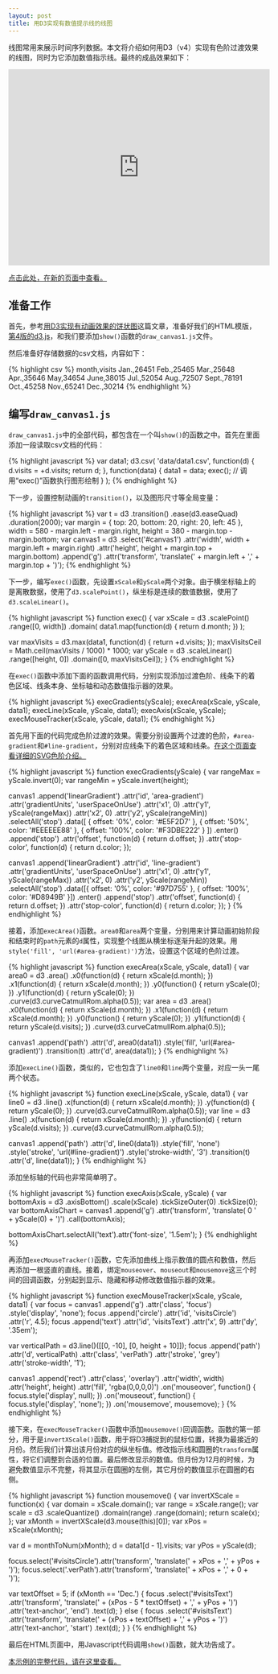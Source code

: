 ```yaml
---
layout: post
title: 用D3实现有数值提示线的线图
---
```


线图常用来展示时间序列数据。本文将介绍如何用D3（v4）实现有色阶过渡效果的线图，同时为它添加数值指示线。最终的成品效果如下：

<iframe width="520" height="390" style="overflow:hidden;" src="https://scanthonie.github.io/d3-data-visualization-snippets/a002/viz.html" frameborder="0" allowfullscreen></iframe>

<a href="https://scanthonie.github.io/d3-data-visualization-snippets/a002/index.html" target="_blank">点击此处，在新的页面中查看。</a>

## 准备工作

首先，参考[用D3实现有动画效果的饼状图](https://scanthonie.github.io/Animated-Pie-Chart/)这篇文章，准备好我们的HTML模版，[第4版的d3.js](https://cdnjs.com/libraries/d3)，和我们要添加`show()`函数的`draw_canvas1.js`文件。

然后准备好存储数据的csv文档，内容如下：

{% highlight csv %}
month,visits
Jan.,26451
Feb.,25465
Mar.,25648
Apr.,35646
May,34654
June,38015
Jul.,52054
Aug.,72507
Sept.,78191
Oct.,45258
Nov.,65241
Dec.,30214
{% endhighlight %}

## 编写`draw_canvas1.js`

`draw_canvas1.js`中的全部代码，都包含在一个叫`show()`的函数之中。首先在里面添加一段读取csv文档的代码：

{% highlight javascript %}
var data1;
d3.csv(
  'data/data1.csv',
  function(d) {
    d.visits = +d.visits;
    return d;
  },
  function(data) {
    data1 = data;
    exec(); // 调用“exec()”函数执行图形绘制
  }
);
{% endhighlight %}

下一步，设置控制动画的`transition()`，以及图形尺寸等全局变量：

{% highlight javascript %}
var t = d3
  .transition()
  .ease(d3.easeQuad)
  .duration(2000);
var margin = { top: 20, bottom: 20, right: 20, left: 45 },
  width = 580 - margin.left - margin.right,
  height = 380 - margin.top - margin.bottom;
var canvas1 = d3
  .select('#canvas1')
  .attr('width', width + margin.left + margin.right)
  .attr('height', height + margin.top + margin.bottom)
  .append('g')
  .attr('transform', 'translate(' + margin.left + ',' + margin.top + ')');
{% endhighlight %}

下一步，编写`exec()`函数，先设置`xScale`和`yScale`两个对象。由于横坐标轴上的是离散数据，使用了`d3.scalePoint()`，纵坐标是连续的数值数据，使用了`d3.scaleLinear()`。

{% highlight javascript %}
function exec() {
  var xScale = d3
    .scalePoint()
    .range([0, width])
    .domain(
      data1.map(function(d) {
        return d.month;
      })
    );

  var maxVisits = d3.max(data1, function(d) {
    return +d.visits;
  });
  maxVisitsCeil = Math.ceil(maxVisits / 1000) * 1000;
  var yScale = d3
    .scaleLinear()
    .range([height, 0])
    .domain([0, maxVisitsCeil]);
}
{% endhighlight %}

在`exec()`函数中添加下面的函数调用代码，分别实现添加过渡色阶、线条下的着色区域、线条本身、坐标轴和动态数值指示器的效果。

{% highlight javascript %}
execGradients(yScale);
execArea(xScale, yScale, data1);
execLine(xScale, yScale, data1);
execAxis(xScale, yScale);
execMouseTracker(xScale, yScale, data1);
{% endhighlight %}

首先用下面的代码完成色阶过渡的效果。需要分别设置两个过渡的色阶，`#area-gradient`和`#line-gradient`，分别对应线条下的着色区域和线条。[在这个页面查看详细的SVG色阶介绍。](https://developer.mozilla.org/en-US/docs/Web/SVG/Tutorial/Gradients)

{% highlight javascript %}
function execGradients(yScale) {
  var rangeMax = yScale.invert(0);
  var rangeMin = yScale.invert(height);

  canvas1
    .append('linearGradient')
    .attr('id', 'area-gradient')
    .attr('gradientUnits', 'userSpaceOnUse')
    .attr('x1', 0)
    .attr('y1', yScale(rangeMax))
    .attr('x2', 0)
    .attr('y2', yScale(rangeMin))
    .selectAll('stop')
    .data([
      { offset: '0%', color: '#E5F2D7' },
      { offset: '50%', color: '#EEEEEE88' },
      { offset: '100%', color: '#F3DBE222' }
    ])
    .enter()
    .append('stop')
    .attr('offset', function(d) {
      return d.offset;
    })
    .attr('stop-color', function(d) {
      return d.color;
    });

  canvas1
    .append('linearGradient')
    .attr('id', 'line-gradient')
    .attr('gradientUnits', 'userSpaceOnUse')
    .attr('x1', 0)
    .attr('y1', yScale(rangeMax))
    .attr('x2', 0)
    .attr('y2', yScale(rangeMin))
    .selectAll('stop')
    .data([{ offset: '0%', color: '#97D755' }, { offset: '100%', color: '#D8949B' }])
    .enter()
    .append('stop')
    .attr('offset', function(d) {
      return d.offset;
    })
    .attr('stop-color', function(d) {
      return d.color;
    });
}
{% endhighlight %}

接着，添加`execArea()`函数。`area0`和`area`两个变量，分别用来计算动画初始阶段和结束时的`path`元素的`d`属性，实现整个线图从横坐标逐渐升起的效果。用`style('fill', 'url(#area-gradient)')`方法，设置这个区域的色阶过渡。

{% highlight javascript %}
function execArea(xScale, yScale, data1) {
  var area0 = d3
    .area()
    .x0(function(d) {
      return xScale(d.month);
    })
    .x1(function(d) {
      return xScale(d.month);
    })
    .y0(function() {
      return yScale(0);
    })
    .y1(function(d) {
      return yScale(0);
    })
    .curve(d3.curveCatmullRom.alpha(0.5));
  var area = d3
    .area()
    .x0(function(d) {
      return xScale(d.month);
    })
    .x1(function(d) {
      return xScale(d.month);
    })
    .y0(function() {
      return yScale(0);
    })
    .y1(function(d) {
      return yScale(d.visits);
    })
    .curve(d3.curveCatmullRom.alpha(0.5));

  canvas1
    .append('path')
    .attr('d', area0(data1))
    .style('fill', 'url(#area-gradient)')
    .transition(t)
    .attr('d', area(data1));
}
{% endhighlight %}

添加`execLine()`函数，类似的，它也包含了`line0`和`line`两个变量，对应一头一尾两个状态。

{% highlight javascript %}
function execLine(xScale, yScale, data1) {
  var line0 = d3
    .line()
    .x(function(d) {
      return xScale(d.month);
    })
    .y(function(d) {
      return yScale(0);
    })
    .curve(d3.curveCatmullRom.alpha(0.5));
  var line = d3
    .line()
    .x(function(d) {
      return xScale(d.month);
    })
    .y(function(d) {
      return yScale(d.visits);
    })
    .curve(d3.curveCatmullRom.alpha(0.5));

  canvas1
    .append('path')
    .attr('d', line0(data1))
    .style('fill', 'none')
    .style('stroke', 'url(#line-gradient)')
    .style('stroke-width', '3')
    .transition(t)
    .attr('d', line(data1));
}
{% endhighlight %}

添加坐标轴的代码也非常简单明了。

{% highlight javascript %}
function execAxis(xScale, yScale) {
  var bottomAxis = d3
    .axisBottom()
    .scale(xScale)
    .tickSizeOuter(0)
    .tickSize(0);
  var bottomAxisChart = canvas1
    .append('g')
    .attr('transform', 'translate( 0 ' + yScale(0) + ')')
    .call(bottomAxis);

  bottomAxisChart.selectAll('text').attr('font-size', '1.5em');
}
{% endhighlight %}

再添加`execMouseTracker()`函数，它先添加曲线上指示数值的圆点和数值，然后再添加一根竖直的直线。接着，绑定`mouseover`、`mouseout`和`mousemove`这三个时间的回调函数，分别起到显示、隐藏和移动修改数值指示器的效果。

{% highlight javascript %}
function execMouseTracker(xScale, yScale, data1) {
  var focus = canvas1
    .append('g')
    .attr('class', 'focus')
    .style('display', 'none');
  focus
    .append('circle')
    .attr('id', 'visitsCircle')
    .attr('r', 4.5);
  focus
    .append('text')
    .attr('id', 'visitsText')
    .attr('x', 9)
    .attr('dy', '.35em');

  var verticalPath = d3.line()([[0, -10], [0, height + 10]]);
  focus
    .append('path')
    .attr('d', verticalPath)
    .attr('class', 'verPath')
    .attr('stroke', 'grey')
    .attr('stroke-width', '1');

  canvas1
    .append('rect')
    .attr('class', 'overlay')
    .attr('width', width)
    .attr('height', height)
    .attr('fill', 'rgba(0,0,0,0)')
    .on('mouseover', function() {
      focus.style('display', null);
    })
    .on('mouseout', function() {
      focus.style('display', 'none');
    })
    .on('mousemove', mousemove);
}
{% endhighlight %}

接下来，在`execMouseTracker()`函数中添加`mousemove()`回调函数。函数的第一部分，用于是`invertXScale()`函数，用于将D3捕捉到的鼠标位置，转换为最接近的月份。然后我们计算出该月份对应的纵坐标值。修改指示线和圆圈的`transform`属性，将它们调整到合适的位置。最后修改显示的数值。但月份为12月的时候，为避免数值显示不完整，将其显示在圆圈的左侧，其它月份的数值显示在圆圈的右侧。

{% highlight javascript %}
function mousemove() {
  var invertXScale = function(x) {
    var domain = xScale.domain();
    var range = xScale.range();
    var scale = d3
      .scaleQuantize()
      .domain(range)
      .range(domain);
    return scale(x);
  };
  var xMonth = invertXScale(d3.mouse(this)[0]);
  var xPos = xScale(xMonth);

  var d = monthToNum(xMonth);
  d = data1[d - 1].visits;
  var yPos = yScale(d);

  focus.select('#visitsCircle').attr('transform', 'translate(' + xPos + ',' + yPos + ')');
  focus.select('.verPath').attr('transform', 'translate(' + xPos + ',' + 0 + ')');

  var textOffset = 5;
  if (xMonth == 'Dec.') {
    focus
      .select('#visitsText')
      .attr('transform', 'translate(' + (xPos - 5 * textOffset) + ',' + yPos + ')')
      .attr('text-anchor', 'end')
      .text(d);
  } else {
    focus
      .select('#visitsText')
      .attr('transform', 'translate(' + (xPos + textOffset) + ',' + yPos + ')')
      .attr('text-anchor', 'start')
      .text(d);
  }
}
{% endhighlight %}

最后在HTML页面中，用Javascript代码调用`show()`函数，就大功告成了。

[本示例的完整代码，请在这里查看。](https://github.com/scanthonie/d3-data-visualization-snippets/tree/master/a002)
